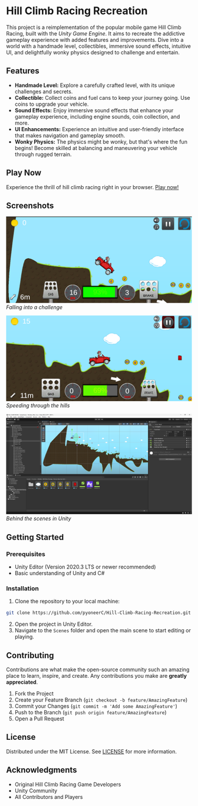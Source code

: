 # Hill Climb Racing Recreation

This project is a reimplementation of the popular mobile game Hill Climb Racing, built with the _Unity Game Engine_. It aims to recreate the addictive gameplay experience with added features and improvements. Dive into a world with a handmade level, collectibles, immersive sound effects, intuitive UI, and delightfully wonky physics designed to challenge and entertain.

## Features

- **Handmade Level:** Explore a carefully crafted level, with its unique challenges and secrets.
- **Collectible:** Collect coins and fuel cans to keep your journey going. Use coins to upgrade your vehicle.
- **Sound Effects:** Enjoy immersive sound effects that enhance your gameplay experience, including engine sounds, coin collection, and more.
- **UI Enhancements:** Experience an intuitive and user-friendly interface that makes navigation and gameplay smooth.
- **Wonky Physics:** The physics might be wonky, but that's where the fun begins! Become skilled at balancing and maneuvering your vehicle through rugged terrain.

## Play Now

Experience the thrill of hill climb racing right in your browser. [Play now!](https://pyoneerc1.itch.io/hill-climb-racing-recreation)

## Screenshots

![Falling](img/Screenshot_1.png)
*Falling into a challenge*

![Driving](img/Screenshot_2.png)
*Speeding through the hills*

![Unity](img/Screenshot_3.png)
*Behind the scenes in Unity*

## Getting Started

### Prerequisites

- Unity Editor (Version 2020.3 LTS or newer recommended)
- Basic understanding of Unity and C#

### Installation

1. Clone the repository to your local machine: 
```bash
git clone https://github.com/pyoneerC/Hill-Climb-Racing-Recreation.git
```
2. Open the project in Unity Editor.
3. Navigate to the `Scenes` folder and open the main scene to start editing or playing.

## Contributing

Contributions are what make the open-source community such an amazing place to learn, inspire, and create. Any contributions you make are **greatly appreciated**.

1. Fork the Project
2. Create your Feature Branch (`git checkout -b feature/AmazingFeature`)
3. Commit your Changes (`git commit -m 'Add some AmazingFeature'`)
4. Push to the Branch (`git push origin feature/AmazingFeature`)
5. Open a Pull Request

## License

Distributed under the MIT License. See [LICENSE](https://github.com/pyoneerC/Hill-Climb-Racing/blob/main/LICENSE.md) for more information.

## Acknowledgments

- Original Hill Climb Racing Game Developers
- Unity Community
- All Contributors and Players